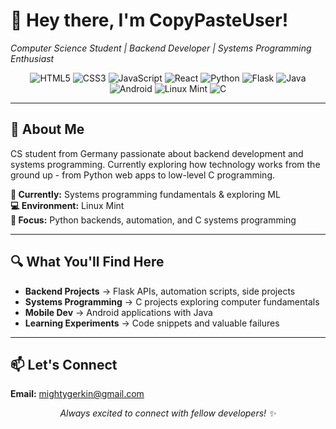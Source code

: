 # 👋 Hey there, I'm CopyPasteUser!
*Computer Science Student | Backend Developer | Systems Programming Enthusiast*

<div align="center">
  <img src="https://img.shields.io/badge/HTML5-E34F26?logo=html5&logoColor=white" alt="HTML5">
  <img src="https://img.shields.io/badge/CSS3-1572B6?logo=css3&logoColor=white" alt="CSS3">
  <img src="https://img.shields.io/badge/JavaScript-F7DF1E?logo=javascript&logoColor=black" alt="JavaScript">
  <img src="https://img.shields.io/badge/React-61DAFB?logo=react&logoColor=black" alt="React">
  <img src="https://img.shields.io/badge/Python-3776AB?logo=python&logoColor=white" alt="Python">
  <img src="https://img.shields.io/badge/Flask-000000?logo=flask&logoColor=white" alt="Flask">
  <img src="https://img.shields.io/badge/Java-ED8B00?logo=java&logoColor=white" alt="Java">
  <img src="https://img.shields.io/badge/Android-3DDC84?logo=android&logoColor=white" alt="Android">
  <img src="https://img.shields.io/badge/Linux_Mint-87CF3E?logo=linux&logoColor=white" alt="Linux Mint">
  <img src="https://img.shields.io/badge/C-00599C?logo=c&logoColor=white" alt="C">
</div>

---

## 🚀 About Me
CS student from Germany passionate about backend development and systems programming. Currently exploring how technology works from the ground up - from Python web apps to low-level C programming.

**🌱 Currently:** Systems programming fundamentals & exploring ML  
**💻 Environment:** Linux Mint  
**🎯 Focus:** Python backends, automation, and C systems programming

---

## 🔍 What You'll Find Here
- **Backend Projects** → Flask APIs, automation scripts, side projects
- **Systems Programming** → C projects exploring computer fundamentals  
- **Mobile Dev** → Android applications with Java
- **Learning Experiments** → Code snippets and valuable failures

---

## 📫 Let's Connect
**Email:** [mightygerkin@gmail.com](mailto:mightygerkin@gmail.com)

<div align="center">
  <i>Always excited to connect with fellow developers! ✨</i>
</div>
